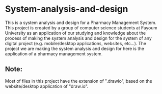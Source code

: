 # System-analysis-and-design
This is a system analysis and design for a Pharmacy Management System. This project is created by a group of computer science students at Fayoum University as an application of our studying and knowledge about the process of making the system analysis and design for the system of any digital project (e.g. mobile/desktop applications, websites, etc...). The project we are making the system analysis and design for here is the application of a pharmacy management system.

## Note:
Most of files in this project have the extension of ".drawio", based on the website/desktop application of "draw.io".

